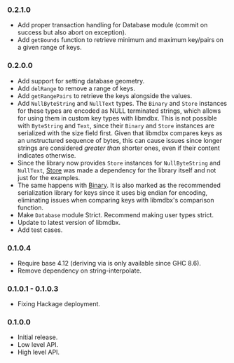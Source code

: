 ### 0.2.1.0

* Add proper transaction handling for Database module (commit on success but
  also abort on exception).
* Add `getBounds` function to retrieve minimum and maximum key/pairs on a given
  range of keys.

### 0.2.0.0

* Add support for setting database geometry.
* Add `delRange` to remove a range of keys.
* Add `getRangePairs` to retrieve the keys alongside the values.
* Add `NullByteString` and `NullText` types. The `Binary` and `Store` instances
  for these types are encoded as NULL terminated strings, which allows for using
  them in custom key types with libmdbx. This is not possible with `ByteString`
  and `Text`, since their `Binary` and `Store` instances are serialized with the
  size field first. Given that libmdbx compares keys as an unstructured sequence
  of bytes, this can cause issues since longer strings are considered _greater
  than_ shorter ones, even if their content indicates otherwise.
* Since the library now provides `Store` instances for `NullByteString` and
  `NullText`, [Store](https://hackage.haskell.org/package/store) was made a
  dependency for the library itself and not just for the examples.
* The same happens with [Binary](https://hackage.haskell.org/package/binary). It
  is also marked as the recommended serialization library for keys since it
  uses big endian for encoding, eliminating issues when comparing keys with
  libmdbx's comparison function.
* Make `Database` module Strict. Recommend making user types strict.
* Update to latest version of libmdbx.
* Add test cases.

### 0.1.0.4

* Require base 4.12 (deriving via is only available since GHC 8.6).
* Remove dependency on string-interpolate.

### 0.1.0.1 - 0.1.0.3

* Fixing Hackage deployment.

### 0.1.0.0

* Initial release.
* Low level API.
* High level API.
